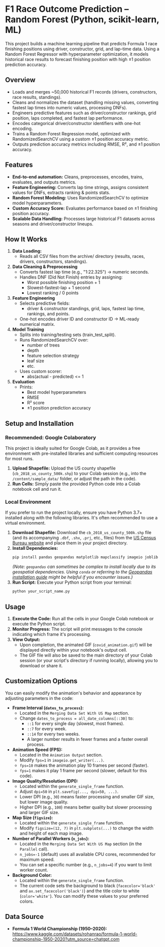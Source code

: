 # **F1 Race Outcome Prediction – Random Forest (Python, scikit-learn, ML)**

This project builds a machine learning pipeline that predicts Formula 1 race finishing positions using driver, constructor, grid, and lap-time data. Using a Random Forest Regressor with hyperparameter optimization, it models historical race results to forecast finishing position with high ±1 position prediction accuracy.

## **Overview**

* Loads and merges ~50,000 historical F1 records (drivers, constructors, race results, standings).
* Cleans and normalizes the dataset (handling missing values, converting fastest lap times into numeric values, processing DNFs).
* Engineers predictive features such as driver/constructor rankings, grid position, laps completed, and fastest lap performance.
* Encodes categorical driver/constructor identifiers with one-hot encoding.
* Trains a Random Forest Regression model, optimized with RandomizedSearchCV using a custom ±1 position accuracy metric.
* Outputs prediction accuracy metrics including RMSE, R², and ±1 position accuracy.

## **Features**

* **End-to-end automation:** Cleans, preprocesses, encodes, trains, evaluates, and outputs metrics.
* **Feature Engineering:** Converts lap time strings, assigns consistent values for DNFs, extracts ranking & points stats.
* **Random Forest Modeling:** Uses RandomizedSearchCV to optimize model hyperparameters.
* **Custom Accuracy Score:** Evaluates performance based on ±1 finishing position accuracy.
* **Scalable Data Handling:** Processes large historical F1 datasets across seasons and driver/constructor lineups.

## **How It Works**

1.  **Data Loading:**
    * Reads all CSV files from the archive/ directory (results, races, drivers, constructors, standings).
2.  **Data Cleaning & Preprocessing**
    * Converts fastest lap time (e.g., "1:22.325") → numeric seconds.
    * Handles DNF (Did Not Finish) entries by assigning:
      * Worst possible finishing position + 1
      * Slowest-fastest-lap + 1 second
      * Lowest ranking / 0 points
3.  **Feature Engineering**
    * Selects predictive fields:
      * driver & constructor standings, grid, laps, fastest lap time, rankings, and points.
    * One-hot encodes driver ID and constructor ID → ML-ready numerical matrix.
4.  **Model Training**
    * Splits into training/testing sets (train_test_split).
    * Runs RandomizedSearchCV over:
      * number of trees
      * depth
      * feature selection strategy
      * leaf size
      * etc.
    * Uses custom scorer:
      * abs(actual - predicted) <= 1
5.  **Evaluation**
    * Prints:
      * Best model hyperparameters
      * RMSE
      * R² score
      * ±1 position prediction accuracy


## **Setup and Installation**

### **Recommended: Google Colaboratory**

This project is ideally suited for Google Colab, as it provides a free environment with pre-installed libraries and sufficient computing resources for most runs.

1.  **Upload Shapefile:** Upload the US county shapefile (`cb_2018_us_county_500k.shp`) to your Colab session (e.g., into the `/content/sample_data/` folder, or adjust the path in the code).
2.  **Run Cells:** Simply paste the provided Python code into a Colab notebook cell and run it.

### **Local Environment**

If you prefer to run the project locally, ensure you have Python 3.7+ installed along with the following libraries. It's often recommended to use a virtual environment.

1.  **Download Shapefile:** Download the `cb_2018_us_county_500k.shp` file (and its accompanying `.dbf`, `.shx`, `.prj`, etc., files) from the [US Census Bureau website](https://www2.census.gov/geo/tiger/GENZ2018/shp/cb_2018_us_county_500k.zip) and place them in your project directory.
2.  **Install Dependencies:**
    ```bash
    pip install pandas geopandas matplotlib mapclassify imageio joblib numpy
    ```
    *(Note: `geopandas` can sometimes be complex to install locally due to its geospatial dependencies. Using `conda` or referring to the [Geopandas installation guide](https://geopandas.org/en/stable/getting_started/install.html) might be helpful if you encounter issues.)*
3.  **Run Script:** Execute your Python script from your terminal:
    ```bash
    python your_script_name.py
    ```

## **Usage**

1.  **Execute the Code:** Run all the cells in your Google Colab notebook or execute the Python script.
2.  **Monitor Progress:** The script will print messages to the console indicating which frame it's processing.
3.  **View Output:**
    * Upon completion, the animated GIF (`covid_animation.gif`) will be displayed directly within your notebook's output cell.
    * The GIF file will also be saved to the main directory of your Colab session (or your script's directory if running locally), allowing you to download or share it.

## **Customization Options**

You can easily modify the animation's behavior and appearance by adjusting parameters in the code:

* **Frame Interval (`dates_to_process`):**
    * Located in the `Merging Data Set With US Map` section.
    * Change `dates_to_process = all_date_columns[::30]` to:
        * `::1` for every single day (slowest, most frames).
        * `::7` for every week.
        * `::14` for every two weeks.
        * A larger number results in fewer frames and a faster overall process.
* **Animation Speed (FPS):**
    * Located in the `Animation Output` section.
    * Modify `fps=1` in `imageio.get_writer(...)`.
    * `fps=10` makes the animation play 10 frames per second (faster).
    * `fps=1` makes it play 1 frame per second (slower, default for this code).
* **Image Quality/Resolution (DPI):**
    * Located within the `generate_single_frame` function.
    * Adjust `dpi=50` in `plt.savefig(..., dpi=50, ...)`.
    * Lower DPI (e.g., `30`) means faster processing and smaller GIF size, but lower image quality.
    * Higher DPI (e.g., `100`) means better quality but slower processing and larger GIF size.
* **Map Size (`figsize`):**
    * Located within the `generate_single_frame` function.
    * Modify `figsize=(12, 7)` in `plt.subplots(...)` to change the width and height of each map image.
* **Number of Parallel Workers (`n_jobs`):**
    * Located in the `Merging Data Set With US Map` section (in the `Parallel` call).
    * `n_jobs=-1` (default) uses all available CPU cores, recommended for maximum speed.
    * You can set a specific number (e.g., `n_jobs=4`) if you want to limit worker count.
* **Background Color:**
    * Located within the `generate_single_frame` function.
    * The current code sets the background to black (`facecolor='black'` and `ax.set_facecolor('black')`) and the title color to white (`color='white'`). You can modify these values to your preferred colors.

## **Data Source**

* **Formula 1 World Championship (1950–2020):**
    https://www.kaggle.com/datasets/rohanrao/formula-1-world-championship-1950-2020?utm_source=chatgpt.com


